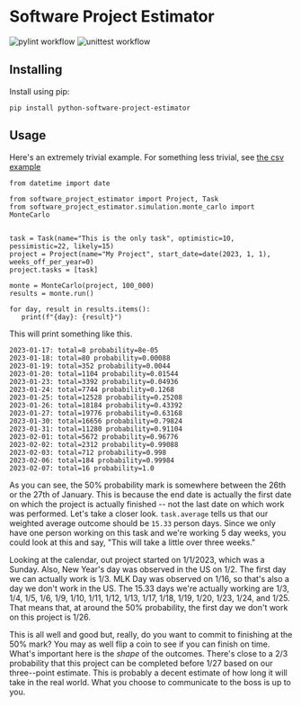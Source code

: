 # Software Project Estimator

![pylint workflow](https://github.com/matthewsewell/software-project-estimator/actions/workflows/pylint.yml/badge.svg)
![unittest workflow](https://github.com/matthewsewell/software-project-estimator/actions/workflows/unittest.yml/badge.svg)

## Installing

Install using pip:

```
pip install python-software-project-estimator
```

 ## Usage
 Here's an extremely trivial example. For something less trivial, see [the csv example](examples/load_from_csv.py)
 ```
from datetime import date

from software_project_estimator import Project, Task
from software_project_estimator.simulation.monte_carlo import MonteCarlo


task = Task(name="This is the only task", optimistic=10, pessimistic=22, likely=15)
project = Project(name="My Project", start_date=date(2023, 1, 1), weeks_off_per_year=0)
project.tasks = [task]

monte = MonteCarlo(project, 100_000)
results = monte.run()

for day, result in results.items():
    print(f"{day}: {result}")
 ```

 This will print something like this.
 ```
2023-01-17: total=8 probability=8e-05
2023-01-18: total=80 probability=0.00088
2023-01-19: total=352 probability=0.0044
2023-01-20: total=1104 probability=0.01544
2023-01-23: total=3392 probability=0.04936
2023-01-24: total=7744 probability=0.1268
2023-01-25: total=12528 probability=0.25208
2023-01-26: total=18184 probability=0.43392
2023-01-27: total=19776 probability=0.63168
2023-01-30: total=16656 probability=0.79824
2023-01-31: total=11280 probability=0.91104
2023-02-01: total=5672 probability=0.96776
2023-02-02: total=2312 probability=0.99088
2023-02-03: total=712 probability=0.998
2023-02-06: total=184 probability=0.99984
2023-02-07: total=16 probability=1.0
 ```
 As you can see, the 50% probability mark is somewhere between the 26th or the
 27th of January. This is because the end date is actually the first date on
 which the project is actually finished -- not the last date on which work was
 performed. Let's take a closer look.
 `task.average` tells us that our weighted average outcome should be `15.33`
 person days. Since we only have one person working on this task and we're
 working 5 day weeks, you could look at this and say, "This will take a little
 over three weeks."

 Looking at the calendar, out project started on 1/1/2023, which was a Sunday.
 Also, New Year's day was observed in the US on 1/2. The first day we can
 actually work is 1/3. MLK Day was observed on 1/16, so that's also a day we
 don't work in the US. The 15.33 days we're actually working are 1/3, 1/4, 1/5,
 1/6, 1/9, 1/10, 1/11, 1/12, 1/13, 1/17, 1/18, 1/19, 1/20, 1/23, 1/24, and 1/25.
 That means that, at around the 50% probability, the first day we don't work on
 this project is 1/26.

 This is all well and good but, really, do you want to commit to finishing
 at the 50% mark? You may as well flip a coin to see if you can finish on time.
 What's important here is the *shape* of the outcomes. There's close to a 2/3
 probability that this project can be completed before 1/27 based on our
 three--point estimate. This is probably a decent estimate of how long it will
 take in the real world. What you choose to communicate to the boss is up to
 you.

